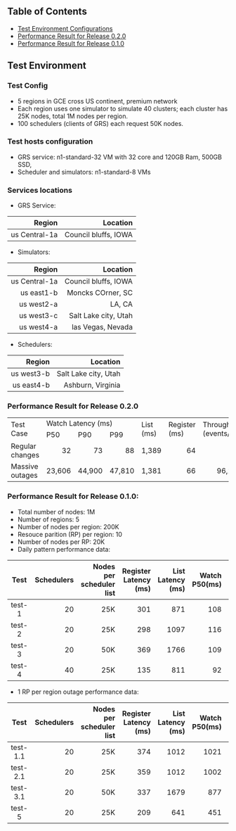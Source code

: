 ## Table of Contents
- [Test Environment Configurations](#test-environment)
- [Performance Result for Release 0.2.0](#performance-result-for-release-020)
- [Performance Result for Release 0.1.0](#performance-result-for-release-010)

## Test Environment

### Test Config
* 5 regions in GCE cross US continent, premium network
* Each region uses one simulator to simulate 40 clusters; each cluster has 25K nodes, total 1M nodes per region.
* 100 schedulers (clients of GRS) each request 50K nodes.

### Test hosts configuration
* GRS service: n1-standard-32 VM with 32 core and 120GB Ram, 500GB SSD,
* Scheduler and simulators: n1-standard-8 VMs

### Services locations
* GRS Service:

|        Region |             Location |
|--------------:|---------------------:|
| us Central-1a | Council bluffs, IOWA |

* Simulators:

|        Region |             Location |
|--------------:|---------------------:|
| us Central-1a | Council bluffs, IOWA |
|    us east1-b |    Moncks COrner, SC |
|    us west2-a |               LA, CA |
|    us west3-c | Salt Lake city, Utah |
|    us west4-a |    las Vegas, Nevada |

* Schedulers:

|     Region |             Location |
|-----------:|---------------------:|
| us west3-b | Salt Lake city, Utah |
| us east4-b |    Ashburn, Virginia |

### Performance Result for Release 0.2.0
<table>
<tr rowspan=2>
<td rowspan=2>Test Case</td>
<td colspan=3>Watch Latency (ms)</td>
<td rowspan=2>List (ms)</td>
<td rowspan=2>Register (ms)</td>
<td rowspan=2>Throughput <br>(events/s)</td>
</tr>
<tr>
<td>P50</td>
<td>P90</td>
<td>P99</td>
</tr>
<tr>
<td>Regular changes</td>
<td align=right>32</td>
<td align=right>73</td>
<td align=right>88</td>
<td align=right>1,389</td>
<td align=right>64</td>
<td align=right>N/A</td>
</tr>
<tr>
<td>Massive outages</td>
<td align=right>23,606</td>
<td align=right>44,900</td>
<td align=right>47,810</td>
<td align=right>1,381</td>
<td align=right>66</td>
<td align=right>96,241</td>
</tr>
</table>


### Performance Result for Release 0.1.0:
* Total number of nodes: 1M
* Number of regions: 5
* Number of nodes per region: 200K
* Resouce parition (RP) per region: 10
* Number of nodes per RP: 20K
* Daily pattern performance data:

|   Test   | Schedulers| Nodes per scheduler list | Register<br>Latency<br>(ms) | List<br>Latency<br>(ms) | Watch<br>P50(ms) | P90(ms) | P99(ms) | Metrics |
|:--------:| ----:|----:| ----:|----:|----:|----:|----:|------:|
|  test-1  | 20 | 25K| 301|871|108|175|211| Disabled| 
|  test-2  | 20 | 25K| 298|1097|116|181|201| Enabled|
|  test-3  | 20 | 50K| 369|1766|109|173|217| Disabled|
|  test-4  | 40 | 25K| 135|811|92|161|195| Disabled|

* 1 RP per region outage performance data:

|   Test   | Schedulers| Nodes per scheduler list | Register<br>Latency<br>(ms) | List<br>Latency<br>(ms) | Watch<br>P50(ms) | P90(ms) | P99(ms) | Metrics |
|:--------:| ----:|----:| ----:|----:|----:|----:|----:|---------:|
| test-1.1 | 20 | 25K| 374|1012|1021|1137|1156| Disabled |
| test-2.1 | 20 | 25K| 359|1012|1002|1074|1093|  Enabled |
| test-3.1 | 20 | 50K| 337|1679|877|1174|1200| Disabled |
|  test-5  | 20 | 25K| 209|641|451|513|529| Disabled |
